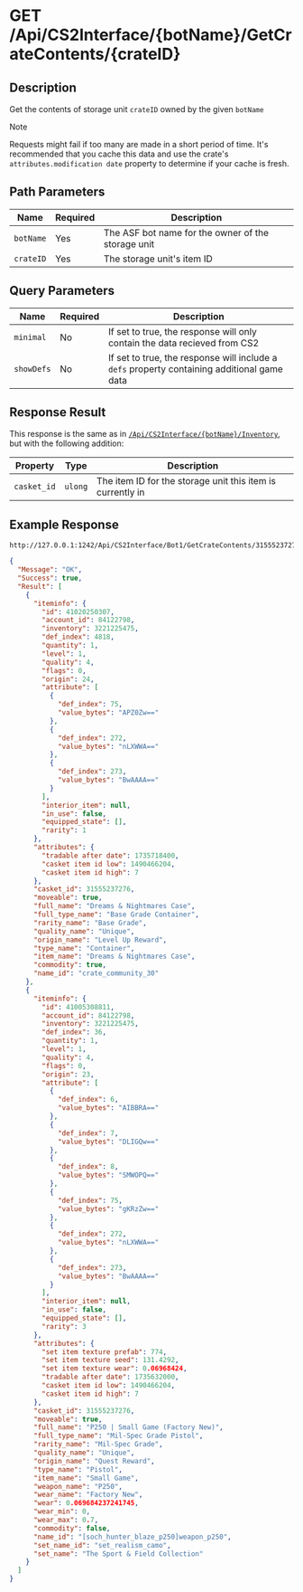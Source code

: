 # GET /Api/CS2Interface/{botName}/GetCrateContents/{crateID}

## Description

Get the contents of storage unit `crateID` owned by the given `botName`

> [!NOTE]
> Requests might fail if too many are made in a short period of time.  It's recommended that you cache this data and use the crate's `attributes.modification date` property to determine if your cache is fresh.

## Path Parameters

Name | Required | Description
--- | --- | ---
`botName` | Yes | The ASF bot name for the owner of the storage unit
`crateID` | Yes | The storage unit's item ID

## Query Parameters

Name | Required | Description
--- | --- | ---
`minimal` | No | If set to true, the response will only contain the data recieved from CS2
`showDefs` | No | If set to true, the response will include a `defs` property containing additional game data

## Response Result

This response is the same as in [`/Api/CS2Interface/{botName}/Inventory`](/CS2Interface/IPC/Documentation/Items/Inventory.md), but with the following addition:

Property | Type | Description
--- | --- | ---
`casket_id` | `ulong` | The item ID for the storage unit this item is currently in

## Example Response

```
http://127.0.0.1:1242/Api/CS2Interface/Bot1/GetCrateContents/31555237276
```

```json
{
  "Message": "OK",
  "Success": true,
  "Result": [
    {
      "iteminfo": {
        "id": 41020250307,
        "account_id": 84122798,
        "inventory": 3221225475,
        "def_index": 4818,
        "quantity": 1,
        "level": 1,
        "quality": 4,
        "flags": 0,
        "origin": 24,
        "attribute": [
          {
            "def_index": 75,
            "value_bytes": "APZ0Zw=="
          },
          {
            "def_index": 272,
            "value_bytes": "nLXWWA=="
          },
          {
            "def_index": 273,
            "value_bytes": "BwAAAA=="
          }
        ],
        "interior_item": null,
        "in_use": false,
        "equipped_state": [],
        "rarity": 1
      },
      "attributes": {
        "tradable after date": 1735718400,
        "casket item id low": 1490466204,
        "casket item id high": 7
      },
      "casket_id": 31555237276,
      "moveable": true,
      "full_name": "Dreams & Nightmares Case",
      "full_type_name": "Base Grade Container",
      "rarity_name": "Base Grade",
      "quality_name": "Unique",
      "origin_name": "Level Up Reward",
      "type_name": "Container",
      "item_name": "Dreams & Nightmares Case",
      "commodity": true,
      "name_id": "crate_community_30"
    },
    {
      "iteminfo": {
        "id": 41005308811,
        "account_id": 84122798,
        "inventory": 3221225475,
        "def_index": 36,
        "quantity": 1,
        "level": 1,
        "quality": 4,
        "flags": 0,
        "origin": 23,
        "attribute": [
          {
            "def_index": 6,
            "value_bytes": "AIBBRA=="
          },
          {
            "def_index": 7,
            "value_bytes": "DLIGQw=="
          },
          {
            "def_index": 8,
            "value_bytes": "SMWOPQ=="
          },
          {
            "def_index": 75,
            "value_bytes": "gKRzZw=="
          },
          {
            "def_index": 272,
            "value_bytes": "nLXWWA=="
          },
          {
            "def_index": 273,
            "value_bytes": "BwAAAA=="
          }
        ],
        "interior_item": null,
        "in_use": false,
        "equipped_state": [],
        "rarity": 3
      },
      "attributes": {
        "set item texture prefab": 774,
        "set item texture seed": 131.4292,
        "set item texture wear": 0.06968424,
        "tradable after date": 1735632000,
        "casket item id low": 1490466204,
        "casket item id high": 7
      },
      "casket_id": 31555237276,
      "moveable": true,
      "full_name": "P250 | Small Game (Factory New)",
      "full_type_name": "Mil-Spec Grade Pistol",
      "rarity_name": "Mil-Spec Grade",
      "quality_name": "Unique",
      "origin_name": "Quest Reward",
      "type_name": "Pistol",
      "item_name": "Small Game",
      "weapon_name": "P250",
      "wear_name": "Factory New",
      "wear": 0.069684237241745,
      "wear_min": 0,
      "wear_max": 0.7,
      "commodity": false,
      "name_id": "[soch_hunter_blaze_p250]weapon_p250",
      "set_name_id": "set_realism_camo",
      "set_name": "The Sport & Field Collection"
    }
  ]
}
```

